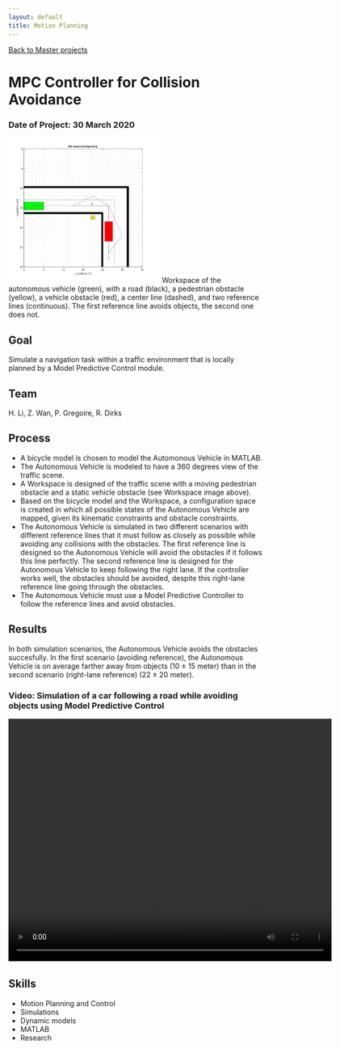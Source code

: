 ```yaml
---
layout: default
title: Motion Planning
---
```


[Back to Master projects](./master.md)
# MPC Controller for Collision Avoidance
### Date of Project: 30 March 2020
<img src="/assets/img/Workspace.jpg" alt="workspace" width="300"/>
Workspace of the autonomous vehicle (green), with a road (black), a pedestrian obstacle (yellow), a vehicle obstacle (red), a center line (dashed), and two reference lines (continuous). The first reference line avoids objects, the second one does not.

## Goal
Simulate a navigation task within a traffic environment that is locally planned by a Model Predictive Control module.

## Team
H. Li, Z. Wan, P. Gregoire, R. Dirks

## Process
* A bicycle model is chosen to model the Automonous Vehicle in MATLAB.
* The Autonomous Vehicle is modeled to have a 360 degrees view of the traffic scene.
* A Workspace is designed of the traffic scene with a moving pedestrian obstacle and a static vehicle obstacle (see Workspace image above).
* Based on the bicycle model and the Workspace, a configuration space is created in which all possible states of the Autonomous Vehicle are mapped, given its kinematic constraints and obstacle constraints.
* The Autonomous Vehicle is simulated in two different scenarios with different reference lines that it must follow as closely as possible while avoiding any collisions with the obstacles. The first reference line is designed so the Autonomous Vehicle will avoid the obstacles if it follows this line perfectly. The second reference line is designed for the Autonomous Vehicle to keep following the right lane. If the controller works well, the obstacles should be avoided, despite this right-lane reference line going through the obstacles.
* The Autonomous Vehicle must use a Model Predictive Controller to follow the reference lines and avoid obstacles.


## Results
In both simulation scenarios, the Autonomous Vehicle avoids the obstacles succesfully. In the first scenario (avoiding reference), the Autonomous Vehicle is on average farther away from objects (10 ± 15 meter) than in the second scenario (right-lane reference) (22 ± 20 meter). 

### Video: Simulation of a car following a road while avoiding objects using Model Predictive Control
<video width="640" height="480" controls>
  <source src="./assets/img/RMPC_Group19_MPC_Car_new.mp4" type="video/mp4">
  Your browser does not support the video tag.
</video>

## Skills
* Motion Planning and Control
* Simulations
* Dynamic models
* MATLAB
* Research
